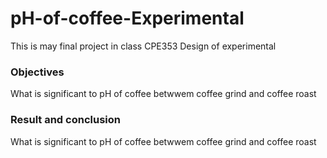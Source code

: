 # pH-of-coffee-Experimental
This is may final project in class CPE353 Design of experimental 

### Objectives

What is significant to pH of coffee betwwem coffee grind and coffee roast
### Result and conclusion

What is significant to pH of coffee betwwem coffee grind and coffee roast

